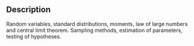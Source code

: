 ## Description

Random variables, standard distributions, moments, law of large numbers and central limit theorem. Sampling methods, estimation of parameters, testing of hypotheses.

